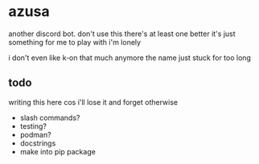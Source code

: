 # azusa

another discord bot. don't use this there's at least one better it's just something for me to play with i'm lonely

i don't even like k-on that much anymore the name just stuck for too long

## todo
writing this here cos i'll lose it and forget otherwise
- slash commands?
- testing?
- podman?
- docstrings
- make into pip package

